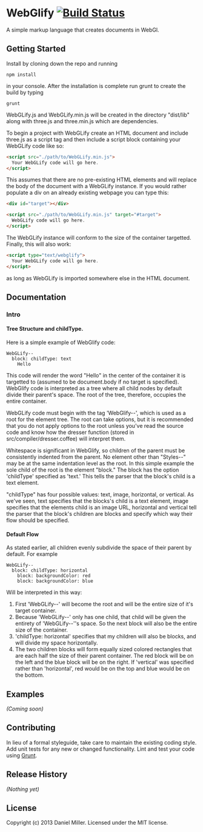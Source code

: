 # WebGlify [![Build Status](https://secure.travis-ci.org/DnMllr/webglify.png?branch=master)](http://travis-ci.org/DnMllr/webglify)

A simple markup language that creates documents in WebGl.

## Getting Started
Install by cloning down the repo and running

    npm install

in your console. After the installation is complete run grunt to create the build by typing

    grunt

WebGLify.js and WebGLify.min.js will be created in the directory "dist/lib" along with three.js and three.min.js which are dependencies.

To begin a project with WebGLify create an HTML document and include three.js as a script tag and then include a script block containing your WebGLify code like so:

```html
<script src="./path/to/WebGLify.min.js">
  Your WebGLify code will go here.
</script>
```

This assumes that there are no pre-existing HTML elements and will replace the body of the document with a WebGLify instance. If you would rather populate a div on an already existing webpage you can type this:

```html
<div id="target"></div>

<script src="./path/to/WebGLify.min.js" target="#target">
  WebGLify code will go here.
</script>
```

The WebGLify instance will conform to the size of the container targetted. Finally, this will also work:

```html
<script type="text/webglify">
  Your WebGLify code will go here.
</script>
```

as long as WebGLify is imported somewhere else in the HTML document.


## Documentation

### Intro
#### Tree Structure and childType.
Here is a simple example of WebGlify code:

```
WebGLify--
  block: childType: text
    Hello
```

This code will render the word "Hello" in the center of the container it is targetted to (assumed to be document.body if no target is specified). WebGlify code is interpreted as a tree where all child nodes by default divide their parent's space. The root of the tree, therefore, occupies the entire container. 

WebGLify code must begin with the tag 'WebGlify--', which is used as a root for the element tree. The root can take options, but it is recommended that you do not apply options to the root unless you've read the source code and know how the dresser function (stored in src/compiler/dresser.coffee) will interpret them. 

Whitespace is significant in WebGlify, so children of the parent must be consistently indented from the parent. No element other than "Styles--" may be at the same indentation level as the root. In this simple example the sole child of the root is the element "block." The block has the option 'childType' specified as 'text.' This tells the parser that the block's child is a text element.

"childType" has four possible values: text, image, horizontal, or vertical. As we've seen, text specifies that the blocks's child is a text element, image specifies that the elements child is an image URL, horizontal and vertical tell the parser that the block's children are blocks and specify which way their flow should be specified.

#### Default Flow
As stated earlier, all children evenly subdivide the space of their parent by default. For example

```
WebGLify--
  block: childType: horizontal
    block: backgroundColor: red
    block: backgroundColor: blue
```

Will be interpreted in this way: 
1. First 'WebGLify--' will become the root and will be the entire size of it's target container.
2. Because 'WebGLify--' only has one child, that child will be given the entirety of 'WebGLify--''s space. So the next block will also be the entire size of the container.
3. 'childType: horizontal' specifies that my children will also be blocks, and will divide my space horizontally.
4. The two children blocks will form equally sized colored rectangles that are each half the size of their parent container. The red block will be on the left and the blue block will be on the right. If 'vertical' was specified rather than 'horizontal', red would be on the top and blue would be on the bottom.

## Examples
_(Coming soon)_

## Contributing
In lieu of a formal styleguide, take care to maintain the existing coding style. Add unit tests for any new or changed functionality. Lint and test your code using [Grunt](http://gruntjs.com/).

## Release History
_(Nothing yet)_

## License
Copyright (c) 2013 Daniel Miller. Licensed under the MIT license.
